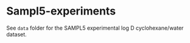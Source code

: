 # Sampl5-experiments
See `data` folder for the SAMPL5 experimental log D cyclohexane/water dataset. 
